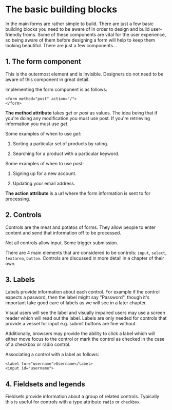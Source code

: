 # The basic building blocks

In the main forms are rather simple to build. There are just a few basic building blocks you need to be aware of in order to design and build user-friendly froms. Some of these components are vital for the user experience, so being aware of them before designing a form will help to keep them looking beautiful. There are just a few components&hellip;

## 1. The form component

This is the outermost element and is invisible. Designers do not need to be aware of this component in great detail.

Implementing the form component is as follows:

	<form method="post" action="/">
	</form>

**The method attribute** takes *get* or *post* as values. The idea being that if you're doing any modification you must use post. If you're retrieving information you must use *get*.

Some examples of when to use *get*:

1. Sorting a particular set of products by rating.

2. Searching for a product with a particular keyword.

Some examples of when to use *post*:

1. Signing up for a new account.

2. Updating your email address.

**The action attribute** is a url where the form information is sent to for processing.

## 2. Controls

Controls are the meat and potatos of forms. They allow people to enter content and send that information off to be processed.

Not all controls allow input. Some trigger submission.

There are 4 main elements that are considered to be controls: `input`, `select`, `textarea`, `button`. Controls are discussed in more detail in a chapter of their own.

## 3. Labels

Labels provide information about each control. For example if the control expects a pasword, then the label might say "Password", though it's important take good care of labels as we will see in a later chapter.

Visual users will see the label and visually impaired users may use a screen reader which will read out the label. Labels are only needed for controls that provide a vessel for input e.g. submit buttons are fine without.

Additionally, browsers may provide the ability to click a label which will either move focus to the control or mark the control as checked in the case of a checkbox or radio control.

Associating a control with a label as follows:

	<label for="username">Username</label>
	<input id="username">

## 4. Fieldsets and legends

Fieldsets provide information about a group of related controls. Typically this is useful for controls with a type attribute `radio` or `checkbox`.
